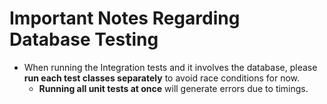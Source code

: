 # Important Notes Regarding Database Testing
- When running the Integration tests and it involves the database, please **run each test classes separately** to avoid race conditions for now.
  - **Running all unit tests at once** will generate errors due to timings.